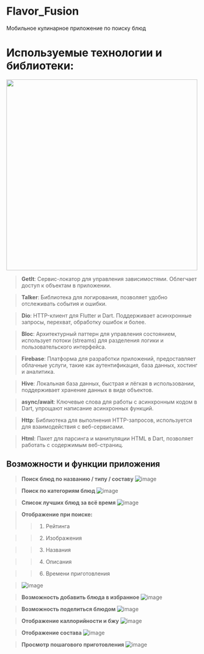 # Flavor_Fusion
Мобильное кулинарное приложение по поиску блюд

# Используемые технологии и библиотеки:
<img width="500px" src="https://github.com/user-attachments/assets/2e95b7ad-e982-422c-a6f9-cb14a2840766"><br>

>  **GetIt**: Сервис-локатор для управления зависимостями. Облегчает доступ к объектам в приложении.

> **Talker**: Библиотека для логирования, позволяет удобно отслеживать события и ошибки.

> **Dio**: HTTP-клиент для Flutter и Dart. Поддерживает асинхронные запросы, перехват, обработку ошибок и более.

> **Bloc**: Архитектурный паттерн для управления состоянием, использует потоки (streams) для разделения логики и пользовательского интерфейса.

> **Firebase**: Платформа для разработки приложений, предоставляет облачные услуги, такие как аутентификация, база данных, хостинг и аналитика.

> **Hive**: Локальная база данных, быстрая и лёгкая в использовании, поддерживает хранение данных в виде объектов.
 
> **async/await**: Ключевые слова для работы с асинхронным кодом в Dart, упрощают написание асинхронных функций.

> **Http**: Библиотека для выполнения HTTP-запросов, используется для взаимодействия с веб-сервисами.

> **Html**: Пакет для парсинга и манипуляции HTML в Dart, позволяет работать с содержимым веб-страниц.
 
## Возможности и функции приложения

> **Поиск блюд по названию / типу / составу**
>![image](https://github.com/user-attachments/assets/79068969-331e-44e4-af0c-764b601d6fef)
 

> **Поиск по категориям блюд**
> ![image](https://github.com/user-attachments/assets/35bcadee-beb7-4e13-b584-4d948e030548)


> **Список лучших блюд за всё время**
> ![image](https://github.com/user-attachments/assets/99efd3ac-3b93-418b-a4d9-889ba931370d)


> **Отображение при поиске:**
>> 1. Рейтинга 
 
>> 2. Изображения 

>> 3. Названия 

>> 4. Описания 

>> 6. Времени приготовления

> ![image](https://github.com/user-attachments/assets/5c01e071-b745-4f04-8397-02fb5399eee5)

> **Возможность добавить блюда в избранное**
> ![image](https://github.com/user-attachments/assets/839b8979-9915-45d0-93ac-118339f8a832)

> **Возможность поделиться блюдом**
> ![image](https://github.com/user-attachments/assets/eb313594-6d83-450f-bad0-ef7c0509af19)

> **Отображение каллорийности и бжу**
> ![image](https://github.com/user-attachments/assets/45d0ce94-aa5b-4e9f-b8bc-9d908a9fb374)

> **Отображение состава**
> ![image](https://github.com/user-attachments/assets/92f6b8f3-c9e4-4788-b7b9-4bbae105d8df)


> **Просмотр пошагового приготовления**
> ![image](https://github.com/user-attachments/assets/60d825be-5f79-47b5-8807-5651e5fcbcac)
